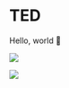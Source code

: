 # TED

Hello, world 👋

<a href="[https://www.notion.so/appschool1st/10-9dd3475285574f95a97e13a73c2de9d8](https://breakboyted.notion.site/3318bfd5221541ae84b2470d6bc158d5)"><img src="https://img.shields.io/badge/Notion-000000?style=for-the-badge&logo=Resume&logoColor=white"/></a>

<a href="https://velog.io/@teddy5518"><img src="https://img.shields.io/badge/Velog-3DDC84?style=flat-square&logo=Blogger&logoColor=white"/></a>

